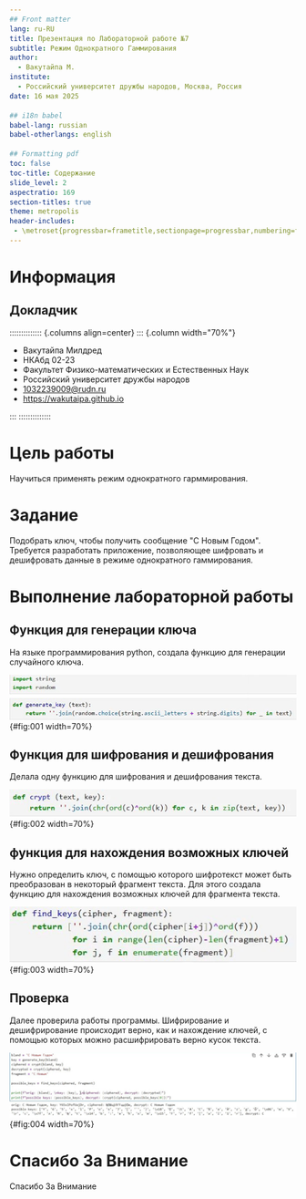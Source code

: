 ```yaml
---
## Front matter
lang: ru-RU
title: Презентация по Лабораторной работе №7
subtitle: Режим Однократного Гаммирования
author:
  - Вакутайпа М.
institute:
  - Российский университет дружбы народов, Москва, Россия
date: 16 мая 2025

## i18n babel
babel-lang: russian
babel-otherlangs: english

## Formatting pdf
toc: false
toc-title: Содержание
slide_level: 2
aspectratio: 169
section-titles: true
theme: metropolis
header-includes:
 - \metroset{progressbar=frametitle,sectionpage=progressbar,numbering=fraction}
---
```


# Информация

## Докладчик

:::::::::::::: {.columns align=center}
::: {.column width="70%"}

  * Вакутайпа Милдред
  * НКАбд 02-23
  * Факультет Физико-математических и Естественных Наук
  * Российский университет дружбы народов
  * [1032239009@rudn.ru](mailto:1032239009@rudn.ru)
  * <https://wakutaipa.github.io>

:::
::::::::::::::

# Цель работы

Научиться применять режим однократного гарммирования.

# Задание

Подобрать ключ, чтобы получить сообщение "С Новым Годом". Требуется разработать приложение, позволяющее шифровать и дешифровать данные в режиме однократного гаммирования.

# Выполнение лабораторной работы

## Функция для генерации ключа

На языке программирования python, создала функцию для генерации случайного ключа.

![Функция для генерации ключа](image/1.jpg){#fig:001 width=70%}

## Функция для шифрования и дешифрования 

Делала одну функцию для шифрования и дешифрования текста.

![Функция для шифрования и дешифрования](image/2.jpg){#fig:002 width=70%}

## функция для нахождения возможных ключей

Нужно определить ключ, с помощью которого шифротекст может быть преобразован в некоторый фрагмент текста. Для этого создала функцию для нахождения возможных ключей для фрагмента текста.

![функция для нахождения возможных ключей](image/3.jpg){#fig:003 width=70%}

## Проверка

Далее проверила работы программы. Шифрирование и дешифрирование происходит верно, как и нахождение ключей, с помощью которых можно расшифрировать верно кусок текста. 

![Проверка](image/4.jpg){#fig:004 width=70%}

# Спасибо За Внимание

Спасибо За Внимание
